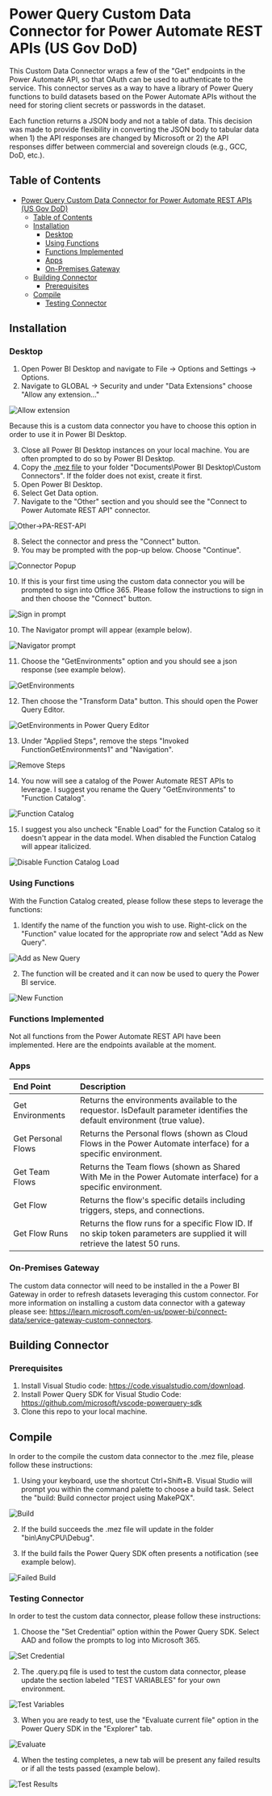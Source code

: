 # Power Query Custom Data Connector for Power Automate REST APIs (US Gov DoD)

This Custom Data Connector wraps a few of the "Get" endpoints in the Power Automate API, so that OAuth can be used to authenticate to the service.  This connector serves as a way to have a library of Power Query functions to build datasets based on the Power Automate APIs without the need for storing client secrets or passwords in the dataset.  

Each function returns a JSON body and not a table of data.  This decision was made to provide flexibility in converting the JSON body to tabular data when 1) the API responses are changed by Microsoft or 2) the API responses differ between commercial and sovereign clouds (e.g., GCC, DoD, etc.). 

## Table of Contents

- [Power Query Custom Data Connector for Power Automate REST APIs (US Gov DoD)](#power-query-custom-data-connector-for-power-automate-rest-apis-us-gov-dod)
  - [Table of Contents](#table-of-contents)
  - [Installation](#installation)
    - [Desktop](#desktop)
    - [Using Functions](#using-functions)
    - [Functions Implemented](#functions-implemented)
    - [Apps](#apps)
    - [On-Premises Gateway](#on-premises-gateway)
  - [Building Connector](#building-connector)
    - [Prerequisites](#prerequisites)
  - [Compile](#compile)
    - [Testing Connector](#testing-connector)

## Installation

### Desktop
1. Open Power BI Desktop and navigate to File -> Options and Settings -> Options.
2. Navigate to GLOBAL -> Security and under "Data Extensions" choose "Allow any extension..."

![Allow extension](./documentation/images/options-update.png)

Because this is a custom data connector you have to choose this option in order to use it in Power BI Desktop.

3. Close all Power BI Desktop instances on your local machine.  You are often prompted to do so by Power BI Desktop.
4. Copy the [.mez file](https://github.com/kerski/powerquery-connector-power-automate-rest-api-usgovdod/releases) to your folder "Documents\Power BI Desktop\Custom Connectors".  If the folder does not exist, create it first.
5. Open Power BI Desktop.
6. Select Get Data option.
7. Navigate to the "Other" section and you should see the "Connect to Power Automate REST API" connector.

![Other->PA-REST-API](./documentation/images/pa-other-connect.png)

8. Select the connector and press the "Connect" button.
9. You may be prompted with the pop-up below. Choose "Continue".

![Connector Popup](./documentation/images/connector-pop-up.png)

10. If this is your first time using the custom data connector you will be prompted to sign into Office 365. Please follow the instructions to sign in and then choose the "Connect" button.

![Sign in prompt](./documentation/images/sign-in.png)

10. The Navigator prompt will appear (example below).

![Navigator prompt](./documentation/images/navigator.png)

11. Choose the "GetEnvironments" option and you should see a json response (see example below).

![GetEnvironments](./documentation/images/get-environments.png)

12. Then choose the "Transform Data" button.  This should open the Power Query Editor.

![GetEnvironments in Power Query Editor](./documentation/images/get-environments-pq.png)

13. Under "Applied Steps", remove the steps "Invoked FunctionGetEnvironments1" and "Navigation".

![Remove Steps](./documentation/images/remove-steps.png)

14. You now will see a catalog of the Power Automate REST APIs to leverage.  I suggest you rename the Query "GetEnvironments" to "Function Catalog".

![Function Catalog](./documentation/images/function-catalog.png)

15. I suggest you also uncheck "Enable Load" for the Function Catalog so it doesn't appear in the data model. When disabled the Function Catalog will appear italicized.

![Disable Function Catalog Load](./documentation/images/disable-load.png)

### Using Functions

With the Function Catalog created, please follow these steps to leverage the functions:

1. Identify the name of the function you wish to use. Right-click on the "Function" value located for the appropriate row and select "Add as New Query".

![Add as New Query](./documentation/images/add-as-new-query.png)

2. The function will be created and it can now be used to query the Power BI service.

![New Function](./documentation/images/new-function.png)

### Functions Implemented

Not all functions from the Power Automate REST API have been implemented.  Here are the endpoints available at the moment.

### Apps
| End Point                    | Description  |
|:-----------------------------|:-------------|
| Get Environments | Returns the environments available to the requestor. IsDefault parameter identifies the default environment (true value).  |
| Get Personal Flows | Returns the Personal flows (shown as Cloud Flows in the Power Automate interface) for a specific environment.  |
| Get Team Flows | Returns the Team flows (shown as Shared With Me in the Power Automate interface) for a specific environment.  |
| Get Flow | Returns the flow's specific details including triggers, steps, and connections.  |
| Get Flow Runs | Returns the flow runs for a specific Flow ID.  If no skip token parameters are supplied it will retrieve the latest 50 runs.  |

### On-Premises Gateway

The custom data connector will need to be installed in the a Power BI Gateway in order to refresh datasets leveraging this custom connector.  For more information on installing a custom data connector with a gateway please see: https://learn.microsoft.com/en-us/power-bi/connect-data/service-gateway-custom-connectors.

## Building Connector

### Prerequisites 

1. Install Visual Studio code: https://code.visualstudio.com/download.
1. Install Power Query SDK for Visual Studio Code: https://github.com/microsoft/vscode-powerquery-sdk
1. Clone this repo to your local machine.

## Compile

In order to the compile the custom data connector to the .mez file, please follow these instructions:

1. Using your keyboard, use the shortcut Ctrl+Shift+B.  Visual Studio will prompt you within the command palette to choose a build task. Select the "build: Build connector project using MakePQX".

![Build](./documentation/images/build-mez.png)

2. If the build succeeds the .mez file will update in the folder "bin\AnyCPU\Debug".

3. If the build fails the Power Query SDK often presents a notification (see example below).

![Failed Build](./documentation/images/failed-build.png)

### Testing Connector

In order to test the custom data connector, please follow these instructions:

1. Choose the "Set Credential" option within the Power Query SDK. Select AAD and follow the prompts to log into Microsoft 365.

![Set Credential](./documentation/images/set-credential.png)

2. The .query.pq file is used to test the custom data connector, please update the section labeled "TEST VARIABLES" for your own environment.

![Test Variables](./documentation/images/test-variables.png)

3. When you are ready to test, use the "Evaluate current file" option in the Power Query SDK in the "Explorer" tab.

![Evaluate](./documentation/images/evaluate-test-file.png)

4. When the testing completes, a new tab will be present any failed results or if all the tests passed (example below).

![Test Results](./documentation/images/test-results.png)
